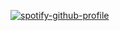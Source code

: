 [![spotify-github-profile](https://spotify-github-profile.vercel.app/api/view?uid=xuh9ejyfrm0dq54giczg4s7rj&cover_image=true&theme=default&show_offline=true&background_color=121212&interchange=true&bar_color=53b14f&bar_color_cover=true)](https://spotify-github-profile.vercel.app/api/view?uid=xuh9ejyfrm0dq54giczg4s7rj&redirect=true)
